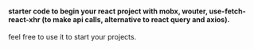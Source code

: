 #### starter code to begin your react project with mobx, wouter, use-fetch-react-xhr (to make api calls, alternative to react query and axios). 

feel free to use it to start your projects.
